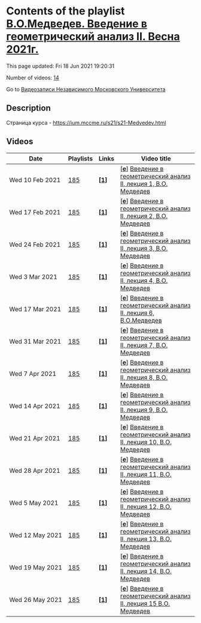 # Contents of the playlist [В.О.Медведев. Введение в геометрический анализ II. Весна 2021г.](https://www.youtube.com/playlist?list=PLp9ABVh6_x4HIfKfXtaa6y7cUUBlgIoI7)

This page updated: Fri 18 Jun 2021 19:20:31

Number of videos: [14](#videos)

Go to [Видеозаписи Независимого Московского Университета](../README.md)

## Description

Страница курса - <https://ium.mccme.ru/s21/s21-Medvedev.html>

## Videos

|Date|Playlists|Links|Video title|
|---|---|---|---|
| Wed&nbsp;10&nbsp;Feb&nbsp;2021 | [185](../playlists/185 "В.О.Медведев. Введение в геометрический анализ II. Весна 2021г.") | [**[1]**](https://ium.mccme.ru/s21/s21-Medvedev.html) | [[**e**](https://studio.youtube.com/video/AFrvrTSTIBY/edit "Edit")] [Введение в геометрический анализ II, лекция 1, В.О. Медведев](https://www.youtube.com/watch?v=AFrvrTSTIBY&list=PLp9ABVh6_x4HIfKfXtaa6y7cUUBlgIoI7 "Первая лекция курса Введение в геометрический анализ II в НМУ, 10.02.2021.&#013;Подробности: https://ium.mccme.ru/s21/s21-Medvedev.html") |
| Wed&nbsp;17&nbsp;Feb&nbsp;2021 | [185](../playlists/185 "В.О.Медведев. Введение в геометрический анализ II. Весна 2021г.") | [**[1]**](https://ium.mccme.ru/s21/s21-Medvedev.html) | [[**e**](https://studio.youtube.com/video/o9nuU2AZtGY/edit "Edit")] [Введение в геометрический анализ II, лекция 2, В.О. Медведев](https://www.youtube.com/watch?v=o9nuU2AZtGY&list=PLp9ABVh6_x4HIfKfXtaa6y7cUUBlgIoI7 "Вторая лекция курса Введение в геометрический анализ II в НМУ, 17.02.2021.&#013;Подробности: https://ium.mccme.ru/s21/s21-Medvedev.html") |
| Wed&nbsp;24&nbsp;Feb&nbsp;2021 | [185](../playlists/185 "В.О.Медведев. Введение в геометрический анализ II. Весна 2021г.") | [**[1]**](https://ium.mccme.ru/s21/s21-Medvedev.html) | [[**e**](https://studio.youtube.com/video/0iKBxDLWC3w/edit "Edit")] [Введение в геометрический анализ II, лекция 3, В.О. Медведев](https://www.youtube.com/watch?v=0iKBxDLWC3w&list=PLp9ABVh6_x4HIfKfXtaa6y7cUUBlgIoI7 "Вторая лекция курса Введение в геометрический анализ II в НМУ, 17.02.2021.&#013;Подробности: https://ium.mccme.ru/s21/s21-Medvedev.html") |
| Wed&nbsp;3&nbsp;Mar&nbsp;2021 | [185](../playlists/185 "В.О.Медведев. Введение в геометрический анализ II. Весна 2021г.") | [**[1]**](https://ium.mccme.ru/s21/s21-Medvedev.html) | [[**e**](https://studio.youtube.com/video/zJIZ7mb-8LU/edit "Edit")] [Введение в геометрический анализ II, лекция 4, В.О. Медведев](https://www.youtube.com/watch?v=zJIZ7mb-8LU&list=PLp9ABVh6_x4HIfKfXtaa6y7cUUBlgIoI7 "Четвёртая лекция курса Введение в геометрический анализ II в НМУ, 17.02.2021.&#013;Подробности: https://ium.mccme.ru/s21/s21-Medvedev.html") |
| Wed&nbsp;17&nbsp;Mar&nbsp;2021 | [185](../playlists/185 "В.О.Медведев. Введение в геометрический анализ II. Весна 2021г.") | [**[1]**](https://ium.mccme.ru/s21/s21-Medvedev.html) | [[**e**](https://studio.youtube.com/video/sDD0y2Jrb-Y/edit "Edit")] [Введение в геометрический анализ II, лекция 6, В.О.Медведев](https://www.youtube.com/watch?v=sDD0y2Jrb-Y&list=PLp9ABVh6_x4HIfKfXtaa6y7cUUBlgIoI7 "https://ium.mccme.ru/s21/s21-Medvedev.html") |
| Wed&nbsp;31&nbsp;Mar&nbsp;2021 | [185](../playlists/185 "В.О.Медведев. Введение в геометрический анализ II. Весна 2021г.") | [**[1]**](https://ium.mccme.ru/s21/s21-Medvedev.html) | [[**e**](https://studio.youtube.com/video/Y4BVlpc28Go/edit "Edit")] [Введение в геометрический анализ II, лекция 7, В.О. Медведев](https://www.youtube.com/watch?v=Y4BVlpc28Go&list=PLp9ABVh6_x4HIfKfXtaa6y7cUUBlgIoI7 "Четвёртая лекция курса Введение в геометрический анализ II в НМУ, 17.02.2021.&#013;Подробности: https://ium.mccme.ru/s21/s21-Medvedev.html") |
| Wed&nbsp;7&nbsp;Apr&nbsp;2021 | [185](../playlists/185 "В.О.Медведев. Введение в геометрический анализ II. Весна 2021г.") | [**[1]**](https://ium.mccme.ru/s21/s21-Medvedev.html) | [[**e**](https://studio.youtube.com/video/uN1PDPpr6g4/edit "Edit")] [Введение в геометрический анализ II, лекция 8, В.О. Медведев](https://www.youtube.com/watch?v=uN1PDPpr6g4&list=PLp9ABVh6_x4HIfKfXtaa6y7cUUBlgIoI7 "Восьмая лекция курса Введение в геометрический анализ II в НМУ, 17.02.2021.&#013;Подробности: https://ium.mccme.ru/s21/s21-Medvedev.html") |
| Wed&nbsp;14&nbsp;Apr&nbsp;2021 | [185](../playlists/185 "В.О.Медведев. Введение в геометрический анализ II. Весна 2021г.") | [**[1]**](https://ium.mccme.ru/s21/s21-Medvedev.html) | [[**e**](https://studio.youtube.com/video/IAD3-aYeAKk/edit "Edit")] [Введение в геометрический анализ II, лекция 9, В.О. Медведев](https://www.youtube.com/watch?v=IAD3-aYeAKk&list=PLp9ABVh6_x4HIfKfXtaa6y7cUUBlgIoI7 "Восьмая лекция курса Введение в геометрический анализ II в НМУ, 17.02.2021.&#013;Подробности: https://ium.mccme.ru/s21/s21-Medvedev.html") |
| Wed&nbsp;21&nbsp;Apr&nbsp;2021 | [185](../playlists/185 "В.О.Медведев. Введение в геометрический анализ II. Весна 2021г.") | [**[1]**](https://ium.mccme.ru/s21/s21-Medvedev.html) | [[**e**](https://studio.youtube.com/video/00kKZwqhsNs/edit "Edit")] [Введение в геометрический анализ II, лекция 10, В.О. Медведев](https://www.youtube.com/watch?v=00kKZwqhsNs&list=PLp9ABVh6_x4HIfKfXtaa6y7cUUBlgIoI7 "Восьмая лекция курса Введение в геометрический анализ II в НМУ, 17.02.2021.&#013;Подробности: https://ium.mccme.ru/s21/s21-Medvedev.html") |
| Wed&nbsp;28&nbsp;Apr&nbsp;2021 | [185](../playlists/185 "В.О.Медведев. Введение в геометрический анализ II. Весна 2021г.") | [**[1]**](https://ium.mccme.ru/s21/s21-Medvedev.html) | [[**e**](https://studio.youtube.com/video/8vx12A97MBo/edit "Edit")] [Введение в геометрический анализ II, лекция 11, В.О. Медведев](https://www.youtube.com/watch?v=8vx12A97MBo&list=PLp9ABVh6_x4HIfKfXtaa6y7cUUBlgIoI7 "Восьмая лекция курса Введение в геометрический анализ II в НМУ, 17.02.2021.&#013;Подробности: https://ium.mccme.ru/s21/s21-Medvedev.html") |
| Wed&nbsp;5&nbsp;May&nbsp;2021 | [185](../playlists/185 "В.О.Медведев. Введение в геометрический анализ II. Весна 2021г.") | [**[1]**](https://ium.mccme.ru/s21/s21-Medvedev.html) | [[**e**](https://studio.youtube.com/video/HZvlqOmGg5c/edit "Edit")] [Введение в геометрический анализ II, лекция 12, В.О. Медведев](https://www.youtube.com/watch?v=HZvlqOmGg5c&list=PLp9ABVh6_x4HIfKfXtaa6y7cUUBlgIoI7 "Восьмая лекция курса Введение в геометрический анализ II в НМУ, 17.02.2021.&#013;Подробности: https://ium.mccme.ru/s21/s21-Medvedev.html") |
| Wed&nbsp;12&nbsp;May&nbsp;2021 | [185](../playlists/185 "В.О.Медведев. Введение в геометрический анализ II. Весна 2021г.") | [**[1]**](https://ium.mccme.ru/s21/s21-Medvedev.html) | [[**e**](https://studio.youtube.com/video/-fIB_d_MKpE/edit "Edit")] [Введение в геометрический анализ II, лекция 13, В.О. Медведев](https://www.youtube.com/watch?v=-fIB_d_MKpE&list=PLp9ABVh6_x4HIfKfXtaa6y7cUUBlgIoI7 "Восьмая лекция курса Введение в геометрический анализ II в НМУ, 17.02.2021.&#013;Подробности: https://ium.mccme.ru/s21/s21-Medvedev.html") |
| Wed&nbsp;19&nbsp;May&nbsp;2021 | [185](../playlists/185 "В.О.Медведев. Введение в геометрический анализ II. Весна 2021г.") | [**[1]**](https://ium.mccme.ru/s21/s21-Medvedev.html) | [[**e**](https://studio.youtube.com/video/4g4G7ocVB0k/edit "Edit")] [Введение в геометрический анализ II, лекция 14, В.О. Медведев](https://www.youtube.com/watch?v=4g4G7ocVB0k&list=PLp9ABVh6_x4HIfKfXtaa6y7cUUBlgIoI7 "Восьмая лекция курса Введение в геометрический анализ II в НМУ, 17.02.2021.&#013;Подробности: https://ium.mccme.ru/s21/s21-Medvedev.html") |
| Wed&nbsp;26&nbsp;May&nbsp;2021 | [185](../playlists/185 "В.О.Медведев. Введение в геометрический анализ II. Весна 2021г.") | [**[1]**](https://ium.mccme.ru/s21/s21-Medvedev.html) | [[**e**](https://studio.youtube.com/video/t7n4wy0ejEI/edit "Edit")] [Введение в геометрический анализ II, лекция 15 В.О. Медведев](https://www.youtube.com/watch?v=t7n4wy0ejEI&list=PLp9ABVh6_x4HIfKfXtaa6y7cUUBlgIoI7 "Восьмая лекция курса Введение в геометрический анализ II в НМУ, 17.02.2021.&#013;Подробности: https://ium.mccme.ru/s21/s21-Medvedev.html") |
